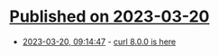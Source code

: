 # [Published on 2023-03-20](index.md)

* [2023-03-20, 09:14:47](https://lobste.rs/s/kafimv/curl_8_0_0_is_here) - [curl 8.0.0 is here](https://daniel.haxx.se/blog/2023/03/20/curl-8-0-0-is-here/)
